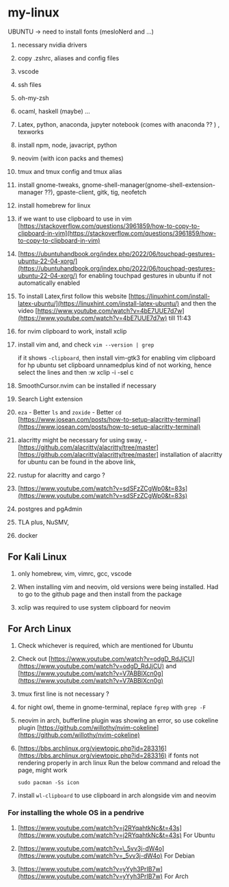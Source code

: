 # my-linux

UBUNTU -> need to install fonts (mesloNerd and ...)

1. necessary nvidia drivers

1. copy .zshrc, aliases and config files

1. vscode

1. ssh files

1. oh-my-zsh

1. ocaml, haskell (maybe) ...

1. Latex, python, anaconda, jupyter notebook (comes with anaconda ?? ) , texworks

1. install npm, node, javacript, python

1. neovim (with icon packs and themes)

1. tmux and tmux config and tmux alias

1. install gnome-tweaks, gnome-shell-manager(gnome-shell-extension-manager ??), gpaste-client, gitk, tig, neofetch

1. install homebrew for linux

1. if we want to use clipboard to use in vim [https://stackoverflow.com/questions/3961859/how-to-copy-to-clipboard-in-vim](https://stackoverflow.com/questions/3961859/how-to-copy-to-clipboard-in-vim)

1. [https://ubuntuhandbook.org/index.php/2022/06/touchpad-gestures-ubuntu-22-04-xorg/](https://ubuntuhandbook.org/index.php/2022/06/touchpad-gestures-ubuntu-22-04-xorg/) for
   enabling touchpad gestures in ubuntu if not automatically enabled

1. To install Latex,first follow this website [https://linuxhint.com/install-latex-ubuntu/](https://linuxhint.com/install-latex-ubuntu/) and then
   the video [https://www.youtube.com/watch?v=4bE7UUE7d7w](https://www.youtube.com/watch?v=4bE7UUE7d7w) till 11:43

1. for nvim clipboard to work, install xclip

1. install vim and, and check
   `vim --version | grep`

   if it shows `-clipboard`, then install
   vim-gtk3 for enabling vim clipboard
   for hp ubuntu set clipboard unnamedplus kind of not working, hence select the lines and then :w xclip -i -sel c

1. SmoothCursor.nvim can be installed if necessary

1. Search Light extension

1. `eza` - Better `ls` and `zoxide` - Better `cd`
   [https://www.josean.com/posts/how-to-setup-alacritty-terminal](https://www.josean.com/posts/how-to-setup-alacritty-terminal)

1. alacritty might be necessary for using sway, - [https://github.com/alacritty/alacritty/tree/master][https://github.com/alacritty/alacritty/tree/master]
   installation of alacritty for ubuntu can be found in the above link,

1. rustup for alacritty and cargo ?

1. [https://www.youtube.com/watch?v=sdSFzZCgWp0&t=83s](https://www.youtube.com/watch?v=sdSFzZCgWp0&t=83s)

1. postgres and pgAdmin

1. TLA plus, NuSMV,

1. docker

## For Kali Linux

1. only homebrew, vim, vimrc, gcc, vscode

1. When installing vim and neovim, old versions were being installed. Had to go to the github page and then install from the package

1. xclip was required to use system clipboard for neovim

## For Arch Linux

1. Check whichever is required, which are mentioned for Ubuntu

1. Check out [https://www.youtube.com/watch?v=odgD_RdJjCU](https://www.youtube.com/watch?v=odgD_RdJjCU) and
   [https://www.youtube.com/watch?v=V7ABBlXcn0g](https://www.youtube.com/watch?v=V7ABBlXcn0g)

1. tmux first line is not necessary ?

1. for night owl, theme in gnome-terminal, replace `fgrep` with `grep -F`

1. neovim in arch, bufferline plugin was showing an error, so use cokeline plugin [https://github.com/willothy/nvim-cokeline](https://github.com/willothy/nvim-cokeline)

1. [https://bbs.archlinux.org/viewtopic.php?id=283316](https://bbs.archlinux.org/viewtopic.php?id=283316) if fonts not rendering properly in arch linux
   Run the below command and reload the page, might work

   ```
   sudo pacman -Ss icon
   ```

1. install `wl-clipboard` to use clipboard in arch alongside vim and neovim

### For installing the whole OS in a pendrive

1. [https://www.youtube.com/watch?v=j2RYqahtkNc&t=43s](https://www.youtube.com/watch?v=j2RYqahtkNc&t=43s) For Ubuntu

1. [https://www.youtube.com/watch?v=\_5vv3j-dW4o](https://www.youtube.com/watch?v=_5vv3j-dW4o) For Debian

1. [https://www.youtube.com/watch?v=yYyh3PrIB7w](https://www.youtube.com/watch?v=yYyh3PrIB7w) For Arch

